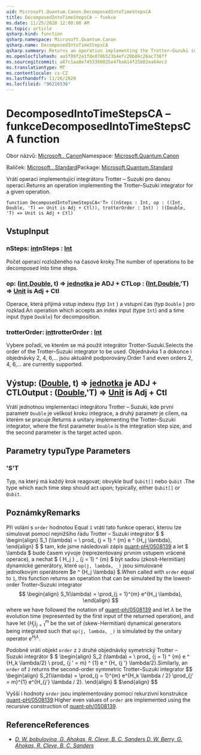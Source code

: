 ```yaml
---
uid: Microsoft.Quantum.Canon.DecomposedIntoTimeStepsCA
title: DecomposedIntoTimeStepsCA – funkce
ms.date: 11/25/2020 12:00:00 AM
ms.topic: article
qsharp.kind: function
qsharp.namespace: Microsoft.Quantum.Canon
qsharp.name: DecomposedIntoTimeStepsCA
qsharp.summary: Returns an operation implementing the Trotter–Suzuki integrator for a given operation.
ms.openlocfilehash: aa5f09f2e1fde878b523b4efc20b86c26ac738ff
ms.sourcegitcommit: a87c1aa8e7453360025e47ba614f25b02ea84ec3
ms.translationtype: MT
ms.contentlocale: cs-CZ
ms.lasthandoff: 11/26/2020
ms.locfileid: "96216536"
---
```

# <a name="decomposedintotimestepsca-function"></a><span data-ttu-id="35ca9-102">DecomposedIntoTimeStepsCA – funkce</span><span class="sxs-lookup"><span data-stu-id="35ca9-102">DecomposedIntoTimeStepsCA function</span></span>

<span data-ttu-id="35ca9-103">Obor názvů: [Microsoft.. Canon](xref:Microsoft.Quantum.Canon)</span><span class="sxs-lookup"><span data-stu-id="35ca9-103">Namespace: [Microsoft.Quantum.Canon](xref:Microsoft.Quantum.Canon)</span></span>

<span data-ttu-id="35ca9-104">Balíček: [Microsoft.. Standard](https://nuget.org/packages/Microsoft.Quantum.Standard)</span><span class="sxs-lookup"><span data-stu-id="35ca9-104">Package: [Microsoft.Quantum.Standard](https://nuget.org/packages/Microsoft.Quantum.Standard)</span></span>


<span data-ttu-id="35ca9-105">Vrátí operaci implementující integrátoru Trotter – Suzuki pro danou operaci.</span><span class="sxs-lookup"><span data-stu-id="35ca9-105">Returns an operation implementing the Trotter–Suzuki integrator for a given operation.</span></span>

```qsharp
function DecomposedIntoTimeStepsCA<'T> ((nSteps : Int, op : ((Int, Double, 'T) => Unit is Adj + Ctl)), trotterOrder : Int) : ((Double, 'T) => Unit is Adj + Ctl)
```


## <a name="input"></a><span data-ttu-id="35ca9-106">Vstup</span><span class="sxs-lookup"><span data-stu-id="35ca9-106">Input</span></span>

### <a name="nsteps--int"></a><span data-ttu-id="35ca9-107">nSteps: [int](xref:microsoft.quantum.lang-ref.int)</span><span class="sxs-lookup"><span data-stu-id="35ca9-107">nSteps : [Int](xref:microsoft.quantum.lang-ref.int)</span></span>

<span data-ttu-id="35ca9-108">Počet operací rozloženého na časové kroky.</span><span class="sxs-lookup"><span data-stu-id="35ca9-108">The number of operations to be decomposed into time steps.</span></span>


### <a name="op--intdoublet--unit--is-adj--ctl"></a><span data-ttu-id="35ca9-109">op: ([int](xref:microsoft.quantum.lang-ref.int),[Double](xref:microsoft.quantum.lang-ref.double), t) => [jednotka](xref:microsoft.quantum.lang-ref.unit)  je ADJ + CTL</span><span class="sxs-lookup"><span data-stu-id="35ca9-109">op : ([Int](xref:microsoft.quantum.lang-ref.int),[Double](xref:microsoft.quantum.lang-ref.double),'T) => [Unit](xref:microsoft.quantum.lang-ref.unit)  is Adj + Ctl</span></span>

<span data-ttu-id="35ca9-110">Operace, která přijímá vstup indexu (typ `Int` ) a vstupní čas (typ `Double` ) pro rozklad.</span><span class="sxs-lookup"><span data-stu-id="35ca9-110">An operation which accepts an index input (type `Int`) and a time input (type `Double`) for decomposition.</span></span>


### <a name="trotterorder--int"></a><span data-ttu-id="35ca9-111">trotterOrder: [int](xref:microsoft.quantum.lang-ref.int)</span><span class="sxs-lookup"><span data-stu-id="35ca9-111">trotterOrder : [Int](xref:microsoft.quantum.lang-ref.int)</span></span>

<span data-ttu-id="35ca9-112">Vybere pořadí, ve kterém se má použít integrátor Trotter-Suzuki.</span><span class="sxs-lookup"><span data-stu-id="35ca9-112">Selects the order of the Trotter–Suzuki integrator to be used.</span></span>
<span data-ttu-id="35ca9-113">Objednávka 1 a dokonce i objednávky 2, 4, 6,... jsou aktuálně podporovány.</span><span class="sxs-lookup"><span data-stu-id="35ca9-113">Order 1 and even orders 2, 4, 6,... are currently supported.</span></span>



## <a name="output--doublet--unit--is-adj--ctl"></a><span data-ttu-id="35ca9-114">Výstup: ([Double](xref:microsoft.quantum.lang-ref.double), t) => [jednotka](xref:microsoft.quantum.lang-ref.unit)  je ADJ + CTL</span><span class="sxs-lookup"><span data-stu-id="35ca9-114">Output : ([Double](xref:microsoft.quantum.lang-ref.double),'T) => [Unit](xref:microsoft.quantum.lang-ref.unit)  is Adj + Ctl</span></span>

<span data-ttu-id="35ca9-115">Vrátí jednotnou implementaci integrátoru Trotter – Suzuki, kde první parametr `Double` je velikost kroku integrace, a druhý parametr je cílem, na kterém se pracuje.</span><span class="sxs-lookup"><span data-stu-id="35ca9-115">Returns a unitary implementing the Trotter–Suzuki integrator, where the first parameter `Double` is the integration step size, and the second parameter is the target acted upon.</span></span>

## <a name="type-parameters"></a><span data-ttu-id="35ca9-116">Parametry typu</span><span class="sxs-lookup"><span data-stu-id="35ca9-116">Type Parameters</span></span>

### <a name="t"></a><span data-ttu-id="35ca9-117">'S</span><span class="sxs-lookup"><span data-stu-id="35ca9-117">'T</span></span>

<span data-ttu-id="35ca9-118">Typ, na který má každý krok reagovat; obvykle buď `Qubit[]` nebo `Qubit` .</span><span class="sxs-lookup"><span data-stu-id="35ca9-118">The type which each time step should act upon; typically, either `Qubit[]` or `Qubit`.</span></span>

## <a name="remarks"></a><span data-ttu-id="35ca9-119">Poznámky</span><span class="sxs-lookup"><span data-stu-id="35ca9-119">Remarks</span></span>

<span data-ttu-id="35ca9-120">Při volání s `order` hodnotou Equal `1` vrátí tato funkce operaci, kterou lze simulovat pomocí nejnižšího řádu Trotter – Suzuki integrátor $ $ \begin{align} S_1 (\lambda) = \ prod_ {j = 1} ^ {m} e ^ {H_j \lambda}, \end{align} $ $ tam, kde jsme následovali zápis [quant-pH/0508139](https://arxiv.org/abs/quant-ph/0508139) a let $ \lambda $ bude časem vývoje (reprezentovaný prvním vstupem vrácené operace), a nechat $ \{ H_j \} _ {j = 1} ^ {m} $ být sadou (zkosit-Hermitian) dynamické generátory, které `op(j, lambda, _)` jsou simulované jednotkovým operátorem $e ^ {H_j \lambda} $.</span><span class="sxs-lookup"><span data-stu-id="35ca9-120">When called with `order` equal to `1`, this function returns an operation that can be simulated by the lowest-order Trotter–Suzuki integrator $$ \begin{align} S_1(\lambda) = \prod_{j = 1}^{m} e^{H_j \lambda}, \end{align} $$ where we have followed the notation of [quant-ph/0508139](https://arxiv.org/abs/quant-ph/0508139) and let $\lambda$ be the evolution time (represented by the first input of the returned operation), and have let $\{H_j\}_{j = 1}^{m}$ be the set of (skew-Hermitian) dynamical generators being integrated such that `op(j, lambda, _)` is simulated by the unitary operator $e^{H_j \lambda}$.</span></span>

<span data-ttu-id="35ca9-121">Podobně vrátí objekt `order` z `2` druhé objednávky symetrický Trotter – Suzuki integrátor $ $ \begin{align} S_2 (\lambda) = \ prod_ {j = 1} ^ {m} e ^ {H_k \lambda/2} \ prod_ {j ' = m} ^ {1} e ^ {H_ {j '} \lambda/2}.</span><span class="sxs-lookup"><span data-stu-id="35ca9-121">Similarly, an `order` of `2` returns the second-order symmetric Trotter–Suzuki integrator $$ \begin{align} S_2(\lambda) = \prod_{j = 1}^{m} e^{H_k \lambda / 2} \prod_{j' = m}^{1} e^{H_{j'} \lambda / 2}.</span></span>
<span data-ttu-id="35ca9-122">\end{align} $ $</span><span class="sxs-lookup"><span data-stu-id="35ca9-122">\end{align} $$</span></span>

<span data-ttu-id="35ca9-123">Vyšší i hodnoty `order` jsou implementovány pomocí rekurzivní konstrukce [quant-pH/0508139](https://arxiv.org/abs/quant-ph/0508139).</span><span class="sxs-lookup"><span data-stu-id="35ca9-123">Higher even values of `order` are implemented using the recursive construction of [quant-ph/0508139](https://arxiv.org/abs/quant-ph/0508139).</span></span>

## <a name="references"></a><span data-ttu-id="35ca9-124">Reference</span><span class="sxs-lookup"><span data-stu-id="35ca9-124">References</span></span>

- [<span data-ttu-id="35ca9-125">*D. W. bobulovina, G. Ahokas, R. Cleve, B. C. Sanders*</span><span class="sxs-lookup"><span data-stu-id="35ca9-125"> *D. W. Berry, G. Ahokas, R. Cleve, B. C. Sanders* </span></span>](https://arxiv.org/abs/quant-ph/0508139)